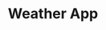 ---
layout: project
categories: link
weight: 1
title: Weather App
link: "http://ahora.mtk.me/"
work_preview: "/uploads/2015/work/ahora/ahora.png"
---